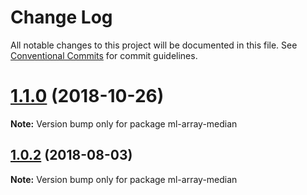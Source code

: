 # Change Log

All notable changes to this project will be documented in this file.
See [Conventional Commits](https://conventionalcommits.org) for commit guidelines.

# [1.1.0](https://github.com/mljs/array/compare/ml-array-median@1.0.2...ml-array-median@1.1.0) (2018-10-26)

**Note:** Version bump only for package ml-array-median





<a name="1.0.2"></a>
## [1.0.2](https://github.com/mljs/array/compare/ml-array-median@1.0.1...ml-array-median@1.0.2) (2018-08-03)




**Note:** Version bump only for package ml-array-median
